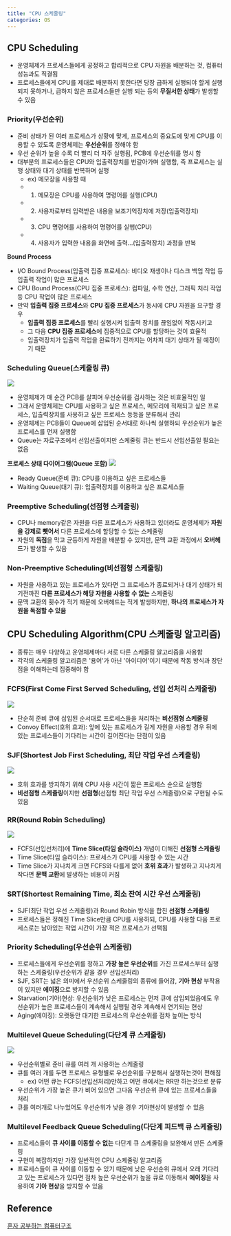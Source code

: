 ```yaml
---
title: "CPU 스케줄링"
categories: OS
---
```

## CPU Scheduling
- 운영체제가 프로세스들에게 공정하고 합리적으로 CPU 자원을 배분하는 것, 컴퓨터 성능과도 직결됨
- 프로세스들에게 CPU를 제대로 배분하지 못한다면 당장 급하게 실행되야 할게 실행되지 못하거나, 급하지 않은 프로세스들만 실행 되는 등의 **무질서한 상태**가 발생할 수 있음

### Priority(우선순위)
- 준비 상태가 된 여러 프로세스가 상황에 맞게, 프로세스의 중요도에 맞게 CPU를 이용할 수 있도록 운영체제는 **우선순위**를 정해야 함
- 우선 순위가 높을 수록 더 빨리 더 자주 실행됨, PCB에 우선순위를 명시 함
- 대부분의 프로세스들은 CPU와 입출력장치를 번갈아가며 실행함, 즉 프로세스는 실행 상태와 대기 상태를 반복하며 실행
    - ex) 메모장을 사용할 때
    - 1. 메모장은 CPU를 사용하여 명령어를 실행(CPU)
    - 2. 사용자로부터 입력받은 내용을 보조기억장치에 저장(입출력장치)
    - 3. CPU 명령어를 사용하여 명령어를 실행(CPU)
    - 4. 사용자가 입력한 내용을 화면에 출력...(입출력장치) 과정을 반복

**Bound Process**
- I/O Bound Process(입출력 집중 프로세스): 비디오 재생이나 디스크 백업 작업 등 입출력 작업이 많은 프로세스
- CPU Bound Process(CPU 집중 프로세스): 컴파일, 수학 연산, 그래픽 처리 작업 등 CPU 작업이 많은 프로세스
- 만약 **입출력 집중 프로세스**와 **CPU 집중 프로세스**가 동시에 CPU 자원을 요구할 경우
    - **입출력 집중 프로세스**를 빨리 실행시켜 입출력 장치를 끊임없이 작동시키고
    - 그 다음 **CPU 집중 프로세스**에 집중적으로 CPU를 할당하는 것이 효율적
    - 입출력장치가 입출력 작업을 완료하기 전까지는 어차피 대기 상태가 될 예정이기 때문
    
### Scheduling Queue(스케줄링 큐)
![]({{site.url}}/images/OS/SchedulingQueue.png)
- 운영체제가 매 순간 PCB를 살피며 우선순위를 검사하는 것은 비효율적인 일
- 그래서 운영체제는 CPU를 사용하고 싶은 프로세스, 메모리에 적재되고 싶은 프로세스, 입출력장치를 사용하고 싶은 프로세스 등등을 분류해서 관리
- 운영체제는 PCB들이 Queue에 삽입된 순서대로 하나씩 실행하되 우선순위가 높은 프로세스를 먼저 실행함
- Queue는 자료구조에서 선입선출이지만 스케줄링 큐는 반드시 선입선출일 필요는 없음

**프로세스 상태 다이어그램(Queue 포함)**
![]({{site.url}}/images/OS/ReadyWaitingQueue.png)
- Ready Queue(준비 큐): CPU를 이용하고 싶은 프로세스들
- Waiting Queue(대기 큐): 입출력장치를 이용하고 싶은 프로세스들

### Preemptive Scheduling(선점형 스케줄링)
- CPU나 memory같은 자원을 다른 프로세스가 사용하고 있더라도 운영체제가 **자원을 강제로 뺏어서** 다른 프로세스에 할당할 수 있는 스케줄링
- 자원의 **독점**을 막고 균등하게 자원을 배분할 수 있지만, 문맥 교환 과정에서 **오버헤드**가 발생할 수 있음

### Non-Preemptive Scheduling(비선점형 스케줄링)
- 자원을 사용하고 있는 프로세스가 있다면 그 프로세스가 종료되거나 대기 상태가 되기전까진 **다른 프로세스가 해당 자원을 사용할 수 없는** 스케줄링
- 문맥 교환의 횟수가 적기 때문에 오버헤드는 적게 발생하지만, **하나의 프로세스가 자원을 독점할 수 있음**

## CPU Scheduling Algorithm(CPU 스케줄링 알고리즘)
- 종류는 매우 다양하고 운영체제마다 서로 다른 스케줄링 알고리즘을 사용함
- 각각의 스케줄링 알고리즘은 '용어'가 아닌 '아이디어'이기 때문에 작동 방식과 장단점을 이해하는데 집중해야 함

### FCFS(First Come First Served Scheduling, 선입 선처리 스케줄링)
![]({{site.url}}/images/OS/FCFS.png)
- 단순히 준비 큐에 삽입된 순서대로 프로세스들을 처리하는 **비선점형 스케줄링**
- Convoy Effect(호위 효과): 앞에 있는 프로세스가 길게 자원을 사용할 경우 뒤에 있는 프로세스들이 기다리는 시간이 길어진다는 단점이 있음
    
### SJF(Shortest Job First Scheduling, 최단 작업 우선 스케줄링)
![]({{site.url}}/images/OS/SJF.png)
- 호위 효과를 방지하기 위해 CPU 사용 시간이 짧은 프로세스 순으로 실행함
- **비선점형 스케줄링**이지만 **선점형**(선점형 최단 작업 우선 스케줄링)으로 구현될 수도 있음

### RR(Round Robin Scheduling)
![]({{site.url}}/images/OS/RR.png)
- FCFS(선입선처리)에 **Time Slice(타임 슬라이스)** 개념이 더해진 **선점형 스케줄링**
- Time Slice(타임 슬라이스): 프로세스가 CPU를 사용할 수 있는 시간
- Time Slice가 지나치게 크면 FCFS와 다를게 없어 **호위 효과**가 발생하고 지나치게 작다면 **문맥 교환**에 발생하는 비용이 커짐

### SRT(Shortest Remaining Time, 최소 잔여 시간 우선 스케줄링)
- SJF(최단 작업 우선 스케줄링)과 Round Robin 방식을 합친 **선점형 스케줄링**
- 프로세스들은 정해진 Time Slice만큼 CPU를 사용하되, CPU를 사용할 다음 프로세스로는 남아있는 작업 시간이 가장 적은 프로세스가 선택됨

### Priority Scheduling(우선순위 스케줄링)
- 프로세스들에게 우선순위를 정하고 **가장 높은 우선순위**를 가진 프로세스부터 실행하는 스케줄링(우선순위가 같을 경우 선입선처리)
- SJF, SRT는 넓은 의미에서 우선순위 스케줄링의 종류에 들어감, **기아 현상** 부작용이 있지만 **에이징**으로 방지할 수 있음
- Starvation(기아)현상: 우선순위가 낮은 프로세스는 먼저 큐에 삽입되었음에도 우선순위가 높은 프로세스들이 계속해서 실행될 경우 계속해서 연기되는 현상
- Aging(에이징): 오랫동안 대기한 프로세스의 우선순위를 점차 높이는 방식  

### Multilevel Queue Scheduling(다단계 큐 스케줄링)
![]({{site.url}}/images/OS/MultilevelQueue.png)
- 우선순위별로 준비 큐를 여러 개 사용하는 스케줄링
- 큐를 여러 개를 두면 프로세스 유형별로 우선순위를 구분해서 실행하는것이 편해짐
    - ex) 어떤 큐는 FCFS(선입선처리)만하고 어떤 큐에서는 RR만 하는것으로 분류
- 우선순위가 가장 높은 큐가 비어 있으면 그다음 우선순위 큐에 있는 프로세스들을 처리
- 큐를 여러개로 나누었어도 우선순위가 낮을 경우 기아현상이 발생할 수 있음

### Multilevel Feedback Queue Scheduling(다단계 피드백 큐 스케쥴링)
- 프로세스들이 **큐 사이를 이동할 수 없는** 다단계 큐 스케줄링을 보완해서 만든 스케줄링
- 구현이 복잡하지만 가장 일반적인 CPU 스케줄링 알고리즘
- 프로세스들이 큐 사이를 이동할 수 있기 때문에 낮은 우선순위 큐에서 오래 기다리고 있는 프로세스가 있다면 점차 높은 우선순위가 높을 큐로 이동해서 **에이징**을 사용하여 **기아 현상**을 방지할 수 있음

## Reference
[혼자 공부하는 컴퓨터구조]()
